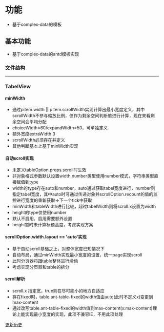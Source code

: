 # 功能
- 基于complex-data的模板
## 基本功能
- 基于complex-data的antd模板实现

### 文件结构

---

### TabelView
#### minWidth
- 通过pitem.width || pitem.scrollWidth实现计算出最小宽度定义，其中scrollWidth不参与缩放比例，仅作为剩余空间判断值进行计算，现在来看剩余空间会平均分配
- choiceWidth=60/expandWidth=50，可单独定义
- 额外宽度extraWidth:3
- scrollWidth必须存在并定义
- 其他判断基本上基于minWidth实现

#### 自动scroll实现
- 未定义tableOption.props.scroll时生效
- 非对象格式参数默认设置width,number类型使用number模式，字符串类型直接赋值到type
- width的type存在auto和number，auto通过获取tabel宽度进行，number则指定tabel宽度，其中auto时可通过传递对象并scrollOption.recount的值的监控进行宽度的重新获取=>下一个tick中获取
- minWidth和tableWidth进行比较，超过tabelWidth则将scroll.x设置为width
- height的type仅使用number
- 默认不启用，启用需要额外设置
- height暂时未计算标题高度，考虑实现方案


#### scrollOption.width.layout == 'auto'实现
- 基于自动scroll基础之上，对整体宽度已知情况下
- 自动布局，通过minWidth实现最小宽度的设置，统一page实现scroll
- 此时分页器将跟table整体进行滑动
- 考虑实现分页器和table的拆分

#### scroll解析
- scroll.x 指定宽，true则在尽可能小的地方自适应
- 存在fixed时，table.ant-table-fixed的width值由auto(此时不定义x)变更到max-content
- 通过改写table.ant-table-fixed的width值到max-content(x:max-content)理论上能实现最小宽度的实现，此项不兼容IE，不用此项处理


[更新历史](./history.md)